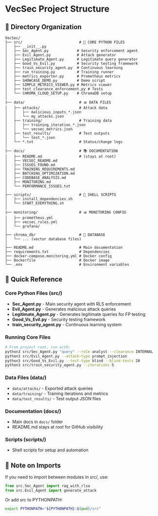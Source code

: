 # VecSec Project Structure

## 📁 Directory Organization

```
VecSec/
├── src/                          # 🐍 CORE PYTHON FILES
│   ├── __init__.py
│   ├── Sec_Agent.py             # Security enforcement agent
│   ├── Evil_Agent.py            # Attack generator
│   ├── Legitimate_Agent.py      # Legitimate query generator
│   ├── Good_Vs_Evil.py          # Security testing framework
│   ├── train_security_agent.py  # Continuous learning
│   ├── run_training.py          # Training runner
│   ├── metrics_exporter.py      # Prometheus metrics
│   ├── SHOWCASE_DEMO.py         # Demo script
│   ├── SIMPLE_METRICS_VIEWER.py # Metrics viewer
│   ├── test_clearance_enforcement.py # Tests
│   └── CHROMA_CLOUD_SETUP.py    # ChromaDB setup
│
├── data/                         # 📊 DATA FILES
│   ├── attacks/                  # Attack data
│   │   ├── malicious_inputs_*.json
│   │   └── my_attacks.json
│   ├── training/                 # Training data
│   │   ├── training_iteration_*.json
│   │   └── vecsec_metrics.json
│   ├── test_results/             # Test outputs
│   │   └── test_*.json
│   └── *.txt                     # Status/change logs
│
├── docs/                         # 📚 DOCUMENTATION
│   ├── README.md                 # (stays at root)
│   ├── VECSEC_README.md
│   ├── ISSUES_FOUND.md
│   ├── TRAINING_REQUIREMENTS.md
│   ├── BATCHING_OPTIMIZATION.md
│   ├── CODEBASE_ANALYSIS.md
│   ├── MONITORING.md
│   └── PERFORMANCE_ISSUES.txt
│
├── scripts/                      # 🔧 SHELL SCRIPTS
│   ├── install_dependencies.sh
│   └── START_EVERYTHING.sh
│
├── monitoring/                   # 📊 MONITORING CONFIG
│   ├── prometheus.yml
│   ├── vecsec_rules.yml
│   └── grafana/
│
├── chroma_db/                    # 💾 DATABASE
│   └── ... (vector database files)
│
├── README.md                     # Main documentation
├── requirements.txt              # Dependencies
├── docker-compose.monitoring.yml # Docker config
├── Dockerfile                    # Docker image
└── .env                          # Environment variables
```

## 🚀 Quick Reference

### Core Python Files (src/)
- **Sec_Agent.py** - Main security agent with RLS enforcement
- **Evil_Agent.py** - Generates malicious attack queries
- **Legitimate_Agent.py** - Generates legitimate queries for FP testing
- **Good_Vs_Evil.py** - Security testing framework
- **train_security_agent.py** - Continuous learning system

### Running Core Files

```bash
# From project root, run with:
python3 src/Sec_Agent.py "query" --role analyst --clearance INTERNAL
python3 src/Evil_Agent.py --attack-type prompt_injection
python3 src/Good_Vs_Evil.py --test-type blind --blind-tests 20
python3 src/train_security_agent.py --iterations 5
```

### Data Files (data/)
- `data/attacks/` - Exported attack queries
- `data/training/` - Training iterations and metrics
- `data/test_results/` - Test output JSON files

### Documentation (docs/)
- Main docs in `docs/` folder
- README.md stays at root for GitHub visibility

### Scripts (scripts/)
- Shell scripts for setup and automation

## 📝 Note on Imports

If you need to import between modules in src/, use:
```python
from src.Sec_Agent import rag_with_rlsa
from src.Evil_Agent import generate_attack
```

Or add src to PYTHONPATH:
```bash
export PYTHONPATH="${PYTHONPATH}:$(pwd)/src"
```

